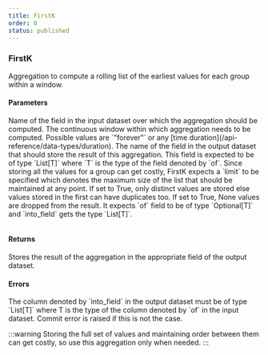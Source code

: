 ```yaml
---
title: FirstK
order: 0
status: published
---
```

### FirstK
Aggregation to compute a rolling list of the earliest values for each group 
within a window. 

#### Parameters
<Expandable title="of" type="str">
Name of the field in the input dataset over which the aggregation should be 
computed.
</Expandable>

<Expandable title="window" type="Window">
The continuous window within which aggregation needs to be computed. Possible 
values are `"forever"` or any [time duration](/api-reference/data-types/duration).
</Expandable>

<Expandable title="into_field" type="str">
The name of the field in the output dataset that should store the result of this
aggregation. This field is expected to be of type `List[T]` where `T` is the type
of the field denoted by `of`.
</Expandable>

<Expandable title="limit" type="int">
Since storing all the values for a group can get costly, FirstK expects a 
`limit` to be specified which denotes the maximum size of the list that should 
be maintained at any point.
</Expandable>

<Expandable title="dedup" type="bool">
If set to True, only distinct values are stored else values stored in the first
can have duplicates too.
</Expandable>

<Expandable title="dropnull" type="bool">
If set to True, None values are dropped from the result. It expects `of` field
to be of type `Optional[T]` and `into_field` gets the type `List[T]`.
</Expandable>

<pre snippet="api-reference/aggregations/firstk#basic" status="success" 
    message="FirstK in window of 1 day">
</pre>

#### Returns
<Expandable type="List[T]">
Stores the result of the aggregation in the appropriate field of the output 
dataset. 
</Expandable>


#### Errors
<Expandable title="Incorrect output type">
The column denoted by `into_field` in the output dataset must be of type `List[T]`
where T is the type of the column denoted by `of` in the input dataset. Commit error
is raised if this is not the case.
</Expandable>

:::warning
Storing the full set of values and maintaining order between them can get costly, 
so use this aggregation only when needed.
:::

<pre snippet="api-reference/aggregations/firstk#incorrect_type" status="error" 
    message="amounts should be of type List[int], not int">
</pre>

